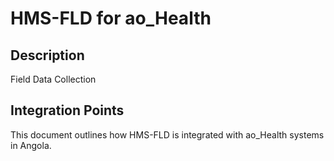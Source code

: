 # HMS-FLD for ao_Health

## Description

Field Data Collection

## Integration Points

This document outlines how HMS-FLD is integrated with ao_Health systems in Angola.
